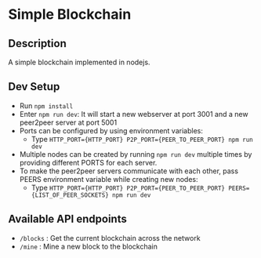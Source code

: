 # Simple Blockchain

## Description
A simple blockchain implemented in nodejs.

## Dev Setup
- Run `npm install`
- Enter `npm run dev`: It will start a new webserver at port 3001 and a new peer2peer server at port 5001
- Ports can be configured by using environment variables:
    - Type `HTTP_PORT={HTTP_PORT} P2P_PORT={PEER_TO_PEER_PORT} npm run dev`
- Multiple nodes can be created by running `npm run dev` multiple times by providing different PORTS for each server.
- To make the peer2peer servers communicate with each other, pass PEERS environment variable while creating new nodes:
    - Type `HTTP_PORT={HTTP_PORT} P2P_PORT={PEER_TO_PEER_PORT} PEERS={LIST_OF_PEER_SOCKETS} npm run dev`

## Available API endpoints
- `/blocks` : Get the current blockchain across the network
- `/mine`   : Mine a new block to the blockchain

